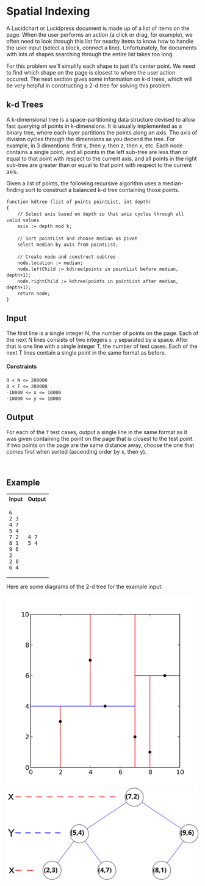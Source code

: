 # Spatial Indexing

A Lucidchart or Lucidpress document is made up of a list of items on the page. When the user performs an action (a click or drag, for example), we often need to look through this list for nearby items to know how to handle the user input (select a block, connect a line). Unfortunately, for documents with lots of shapes searching through the entire list takes too long.

For this problem we'll simplify each shape to just it's center point.
We need to find which shape on the page is closest to where the user action occured.
The next section gives some information on k-d trees, which will be very helpful in constructing a 2-d tree for solving this problem.

## k-d Trees

A k-dimensional tree is a space-partitioning data structure devised to allow fast querying of points in k-dimensions.
It is usually implemented as a binary tree, where each layer partitions the points along an axis. The axis of division cycles through the dimensions as you decend the tree. For example, in 3 dimentions: first x, then y, then z, then x, etc. Each node contains a single point, and all points in the left sub-tree are less than or equal to that point with respect to the current axis, and all points in the right sub-tree are greater than or equal to that point with respect to the current axis.

Given a list of points, the following recursive algorithm uses a median-finding sort to construct a balanced k-d tree containing those points.
```
function kdtree (list of points pointList, int depth)
{
    // Select axis based on depth so that axis cycles through all valid values
    axis := depth mod k;

    // Sort pointList and choose median as pivot
    select median by axis from pointList;

    // Create node and construct subtree
    node.location := median;
    node.leftChild := kdtree(points in pointList before median, depth+1);
    node.rightChild := kdtree(points in pointList after median, depth+1);
    return node;
}
```

## Input

The first line is a single integer N, the number of points on the page.
Each of the next N lines consists of two integers `x y` separated by a space.
After that is one line with a single integer T, the number of test cases.
Each of the next T lines contain a single point in the same format as before.

#### Constraints
```
0 < N <= 200000
0 < T <= 200000
-10000 <= x <= 10000
-10000 <= y <= 10000
```

## Output

For each of the `T` test cases, output a single line in the same format as it was given containing the point on the page that is closest to the test point.
If two points on the page are the same distance away, choose the one that comes first when sorted (ascending order by x, then y).

<br>

## Example

<table>
    <tr>
        <th>Input</th>
        <th>Output</th>
    </tr>
    <tr>
        <td>
<pre>
6
2 3
4 7
5 4
7 2
8 1
9 6
2
2 8
6 4
</pre>
        </td>
        <td>
<pre>
4 7
5 4
</pre>
        </td>
    </tr>
</table>

Here are some diagrams of the 2-d tree for the example input.

![](2d_Tree_Plane.svg)
![](2d_Tree_Structure.svg)
